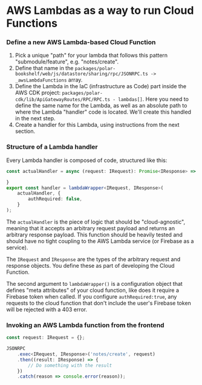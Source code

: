 # AWS Lambdas as a way to run Cloud Functions

### Define a new AWS Lambda-based Cloud  Function

1. Pick a unique "path" for your lambda that follows this pattern "submodule/feature", e.g. "notes/create".
2. Define that name in the `packages/polar-bookshelf/web/js/datastore/sharing/rpc/JSONRPC.ts -> _awsLambdaFunctions`
   array.
3. Define the Lambda in the IaC (infrastructure as Code) part inside the AWS CDK
   project: `packages/polar-cdk/lib/ApiGatewayRoutes/RPC/RPC.ts - lambdas[]`. Here you need to define the same name for
   the Lambda, as well as an absolute path to where the Lambda "handler" code is located. We'll create this handled in
   the next step.
4. Create a handler for this Lambda, using instructions from the next section.

### Structure of a Lambda handler

Every Lambda handler is composed of code, structured like this:

```typescript
const actualHandler = async (request: IRequest): Promise<IResponse> => {

}
export const handler = lambdaWrapper<IRequest, IResponse>(
    actualHandler, {
        authRequired: false,
    }
);
```

The `actualHandler` is the piece of logic that should be "cloud-agnostic", meaning that it accepts an arbitrary request
payload and returns an arbitrary response payload. This function should be heavily tested and should have no tight
coupling to the AWS Lambda service (or Firebase as a service).

The `IRequest` and `IResponse` are the types of the arbitrary request and response objects. You define these as part of
developing the Cloud Function.

The second argument to `lambdaWrapper()` is a configuration object that defines "meta attributes" of your cloud
function, like does it require a Firebase token when called. If you configure `authRequired:true`, any requests to the
cloud function that don't include the user's Firebase token will be rejected with a 403 error.

### Invoking an AWS Lambda function from the frontend

```typescript
const request: IRequest = {};

JSONRPC
    .exec<IRequest, IResponse>('notes/create', request)
    .then((result: IResponse) => {
        // Do something with the result
    })
    .catch(reason => console.error(reason));
```
